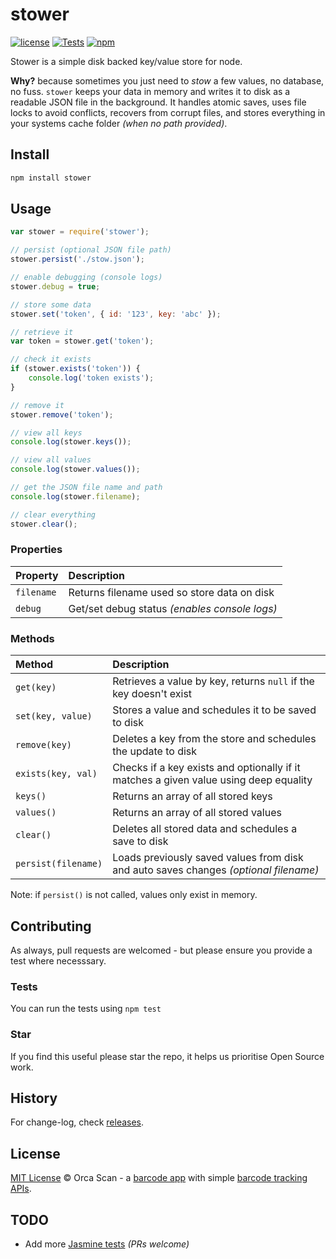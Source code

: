 # stower

[![license](https://img.shields.io/github/license/orca-scan/stower)](https://github.com/orca-scan/stower/blob/master/LICENSE)
[![Tests](https://github.com/orca-scan/stower/actions/workflows/ci.yml/badge.svg)](https://github.com/orca-scan/stower/actions/workflows/ci.yml)
[![npm](https://img.shields.io/npm/v/stower)](https://www.npmjs.com/package/stower)

Stower is a simple disk backed key/value store for node.

**Why?** because sometimes you just need to _stow_ a few values, no database, no fuss. `stower` keeps your data in memory and writes it to disk as a readable JSON file in the background. It handles atomic saves, uses file locks to avoid conflicts, recovers from corrupt files, and stores everything in your systems cache folder _(when no path provided)_.

## Install

```bash
npm install stower
```

## Usage

```js
var stower = require('stower');

// persist (optional JSON file path)
stower.persist('./stow.json');

// enable debugging (console logs)
stower.debug = true;

// store some data
stower.set('token', { id: '123', key: 'abc' });

// retrieve it
var token = stower.get('token');

// check it exists
if (stower.exists('token')) {
    console.log('token exists');
}

// remove it
stower.remove('token');

// view all keys
console.log(stower.keys());

// view all values
console.log(stower.values());

// get the JSON file name and path
console.log(stower.filename);

// clear everything
stower.clear();
```

### Properties

Property   | Description
:----------|:---------------------------------------------
`filename` | Returns filename used so store data on disk
`debug`    | Get/set debug status _(enables console logs)_

### Methods

Method              | Description
:-------------------|:-------------------------------------------------------------------------------------
`get(key)`          | Retrieves a value by key, returns `null` if the key doesn't exist
`set(key, value)`   | Stores a value and schedules it to be saved to disk
`remove(key)`       | Deletes a key from the store and schedules the update to disk
`exists(key, val)`  | Checks if a key exists and optionally if it matches a given value using deep equality
`keys()`            | Returns an array of all stored keys
`values()`          | Returns an array of all stored values
`clear()`           | Deletes all stored data and schedules a save to disk
`persist(filename)` | Loads previously saved values from disk and auto saves changes _(optional filename)_

Note: if `persist()` is not called, values only exist in memory.

## Contributing

As always, pull requests are welcomed - but please ensure you provide a test where necesssary.

### Tests

You can run the tests using `npm test`

### Star

If you find this useful please star the repo, it helps us prioritise Open Source work.

## History

For change-log, check [releases](https://github.com/orca-scan/stower/releases).

## License

[MIT License](LICENSE) © Orca Scan - a [barcode app](https://orcascan.com) with simple [barcode tracking APIs](https://orcascan.com/guides?tag=for-developers).

## TODO

* Add more [Jasmine tests](./tests/) _(PRs welcome)_